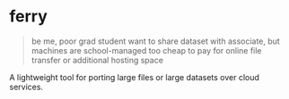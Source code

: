 # ferry

> be me, poor grad student
> want to share dataset with associate, but machines are school-managed
> too cheap to pay for online file transfer or additional hosting space

A lightweight tool for porting large files or large datasets over cloud services. 
